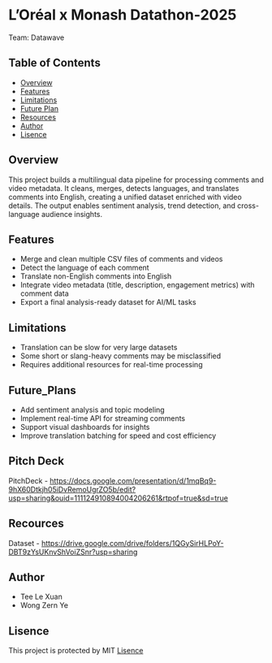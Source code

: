 # L’Oréal x Monash Datathon-2025
Team: Datawave

## Table of Contents
- [Overview](#Introduction)
- [Features](#Features)
- [Limitations](#Limitations)
- [Future Plan](#Future_Plan)
- [Resources](#Recources)
- [Author](#Author)
- [Lisence](#Lisence)

## Overview
This project builds a multilingual data pipeline for processing comments and video metadata. It cleans, merges, detects languages, and translates comments into English, creating a unified dataset enriched with video details. The output enables sentiment analysis, trend detection, and cross-language audience insights.

## Features
- Merge and clean multiple CSV files of comments and videos
- Detect the language of each comment
- Translate non-English comments into English
- Integrate video metadata (title, description, engagement metrics) with comment data
- Export a final analysis-ready dataset for AI/ML tasks

## Limitations
- Translation can be slow for very large datasets
- Some short or slang-heavy comments may be misclassified
- Requires additional resources for real-time processing

## Future_Plans
- Add sentiment analysis and topic modeling
- Implement real-time API for streaming comments
- Support visual dashboards for insights
- Improve translation batching for speed and cost efficiency

## Pitch Deck
PitchDeck - https://docs.google.com/presentation/d/1mqBq9-9hX60Dtkjh05iDvRemoUgrZO5b/edit?usp=sharing&ouid=111124910894004206261&rtpof=true&sd=true

## Recources
Dataset   - https://drive.google.com/drive/folders/1QGySirHLPoY-DBT9zYsUKnvShVoiZSnr?usp=sharing

## Author
- Tee Le Xuan
- Wong Zern Ye
  
## Lisence
This project is protected by MIT [Lisence](LICENSE)
